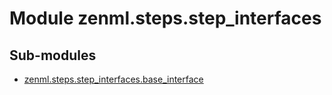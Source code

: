 Module zenml.steps.step_interfaces
==================================

Sub-modules
-----------
* [zenml.steps.step_interfaces.base_interface](/reference/zenml/steps/step_interfaces/base_interface.md)  

